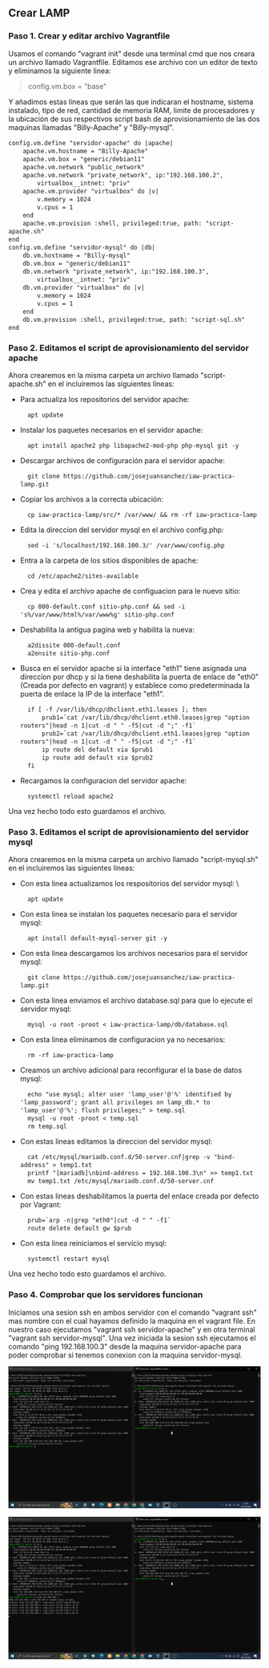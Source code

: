 ## Crear LAMP
### Paso 1. Crear y editar archivo Vagrantfile
Usamos el comando "vagrant init" desde una terminal cmd que nos creara un archivo llamado Vagrantfile.
Editamos ese archivo con un editor de texto y eliminamos la siguiente linea:
> config.vm.box = "base"

Y añadimos estas líneas que serán las que indicaran el hostname, sistema instalado, tipo de red, cantidad de memoria RAM, limite de procesadores y la ubicación de sus respectivos script bash de aprovisionamiento de las dos maquinas llamadas "Billy-Apache" y "Billy-mysql".

	config.vm.define "servidor-apache" do |apache|
		apache.vm.hostname = "Billy-Apache"
		apache.vm.box = "generic/debian11"
		apache.vm.network "public_network"
		apache.vm.network "private_network", ip:"192.168.100.2",
			virtualbox__intnet: "priv"
		apache.vm.provider "virtualbox" do |v|
			v.memory = 1024
			v.cpus = 1
		end
		apache.vm.provision :shell, privileged:true, path: "script-apache.sh"
	end
	config.vm.define "servidor-mysql" do |db|
		db.vm.hostname = "Billy-mysql"
		db.vm.box = "generic/debian11"
		db.vm.network "private_network", ip:"192.168.100.3", 
			virtualbox__intnet: "priv"
		db.vm.provider "virtualbox" do |v|
			v.memory = 1024
			v.cpus = 1
		end
		db.vm.provision :shell, privileged:true, path: "script-sql.sh"
	end
	

### Paso 2. Editamos el script de aprovisionamiento del servidor apache
Ahora crearemos en la misma carpeta un archivo llamado "script-apache.sh" en el incluiremos las siguientes lineas:
- Para actualiza los repositorios del servidor apache:

		apt update
- Instalar los paquetes necesarios en el servidor apache:

		apt install apache2 php libapache2-mod-php php-mysql git -y
- Descargar archivos de configuración para el servidor apache:

		git clone https://github.com/josejuansanchez/iaw-practica-lamp.git
- Copiar los archivos a la correcta ubicación:

		cp iaw-practica-lamp/src/* /var/www/ && rm -rf iaw-practica-lamp
- Edita la direccion del servidor mysql en el archivo config.php:

		sed -i 's/localhost/192.168.100.3/' /var/www/config.php
- Entra a la carpeta de los sitios disponibles de apache:

		cd /etc/apache2/sites-available
- Crea y edita el archivo apache de configuacion para le nuevo sitio:

		cp 000-default.conf sitio-php.conf && sed -i 's%/var/www/html%/var/www%g' sitio-php.conf
- Deshabilita la antigua pagina web y habilita la nueva:

		a2dissite 000-default.conf
		a2ensite sitio-php.conf
- Busca en el servidor apache si la interface "eth1" tiene asignada una direccion por dhcp y si la tiene deshabilita la puerta de enlace de "eth0" (Creada por defecto en vagrant) y establece como predeterminada la puerta de enlace la IP de la interface "eth1".

		if [ -f /var/lib/dhcp/dhclient.eth1.leases ]; then
			prub1=`cat /var/lib/dhcp/dhclient.eth0.leases|grep "option routers"|head -n 1|cut -d " " -f5|cut -d ";" -f1`
			prub2=`cat /var/lib/dhcp/dhclient.eth1.leases|grep "option routers"|head -n 1|cut -d " " -f5|cut -d ";" -f1`
			ip route del default via $prub1
			ip route add default via $prub2
		fi
- Recargamos la configuracion del servidor apache:

		systemctl reload apache2

Una vez hecho todo esto guardamos el archivo.

### Paso 3.  Editamos el script de aprovisionamiento del servidor mysql

Ahora crearemos en la misma carpeta un archivo llamado "script-mysql.sh" en el incluiremos las siguientes lineas:
- Con esta linea actualizamos los respositorios del servidor mysql: \

		apt update
- Con esta linea se instalan los paquetes necesario para el servidor mysql:

		apt install default-mysql-server git -y
- Con esta linea descargamos los archivos necesarios para el servidor mysql:

		git clone https://github.com/josejuansanchez/iaw-practica-lamp.git
- Con esta linea enviamos el archivo database.sql para que lo ejecute el servidor mysql:

		mysql -u root -proot < iaw-practica-lamp/db/database.sql
- Con esta linea eliminamos de configuracion ya no necesarios:

		rm -rf iaw-practica-lamp
- Creamos un archivo adicional para reconfigurar el la base de datos mysql:

		echo "use mysql; alter user 'lamp_user'@'%' identified by 'lamp_password'; grant all privileges on lamp_db.* to 'lamp_user'@'%'; flush privileges;" > temp.sql
		mysql -u root -proot < temp.sql
		rm temp.sql
- Con estas lineas editamos la direccion del servidor mysql:

		cat /etc/mysql/mariadb.conf.d/50-server.cnf|grep -v "bind-address" > temp1.txt
		printf "[mariadb]\nbind-address = 192.168.100.3\n" >> temp1.txt
		mv temp1.txt /etc/mysql/mariadb.conf.d/50-server.cnf
- Con estas lineas deshabilitamos la puerta del enlace creada por defecto por Vagrant:

		prub=`arp -n|grep "eth0"|cut -d " " -f1`
		route delete default gw $prub
- Con esta linea reiniciamos el servicio mysql:

		systemctl restart mysql

Una vez hecho todo esto guardamos el archivo.

### Paso 4. Comprobar que los servidores funcionan
Iniciamos una sesion ssh en ambos servidor con el comando "vagrant ssh" mas nombre con el cual hayamos definido la maquina en el vagrant file. En nuestro caso ejecutamos "vagrant ssh servidor-apache" y en otra terminal "vagrant ssh servidor-mysql". Una vez iniciada la sesion ssh ejecutamos el comando "ping 192.168.100.3" desde la maquina servidor-apache para poder comprobar si tenemos conexion con la maquina servidor-mysql.

![imagen](https://github.com/BillyCarbajal/LAMB23423/blob/main/screencast/Captura%20de%20pantalla%20(1).png)

![imagen2](https://github.com/BillyCarbajal/LAMB23423/blob/main/screencast/Captura%20de%20pantalla%20(2).png)
